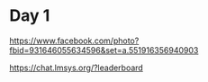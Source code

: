 # Day 1

https://www.facebook.com/photo?fbid=931646055634596&set=a.551916356940903

https://chat.lmsys.org/?leaderboard